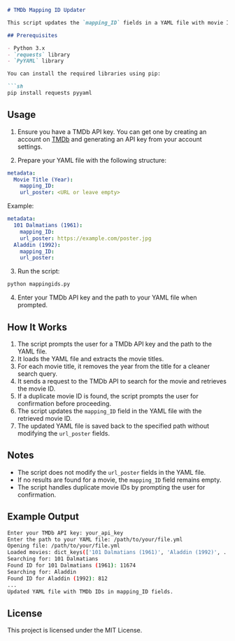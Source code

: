 ```markdown
# TMDb Mapping ID Updater

This script updates the `mapping_ID` fields in a YAML file with movie IDs retrieved from The Movie Database (TMDb) API.

## Prerequisites

- Python 3.x
- `requests` library
- `PyYAML` library

You can install the required libraries using pip:

```sh
pip install requests pyyaml
```

## Usage

1. Ensure you have a TMDb API key. You can get one by creating an account on [TMDb](https://www.themoviedb.org/) and generating an API key from your account settings.

2. Prepare your YAML file with the following structure:

```yaml
metadata:
  Movie Title (Year):
    mapping_ID:
    url_poster: <URL or leave empty>
```

Example:

```yaml
metadata:
  101 Dalmatians (1961):
    mapping_ID:
    url_poster: https://example.com/poster.jpg
  Aladdin (1992):
    mapping_ID:
    url_poster:
```

3. Run the script:

```sh
python mappingids.py
```

4. Enter your TMDb API key and the path to your YAML file when prompted.

## How It Works

1. The script prompts the user for a TMDb API key and the path to the YAML file.
2. It loads the YAML file and extracts the movie titles.
3. For each movie title, it removes the year from the title for a cleaner search query.
4. It sends a request to the TMDb API to search for the movie and retrieves the movie ID.
5. If a duplicate movie ID is found, the script prompts the user for confirmation before proceeding.
6. The script updates the `mapping_ID` field in the YAML file with the retrieved movie ID.
7. The updated YAML file is saved back to the specified path without modifying the `url_poster` fields.

## Notes

- The script does not modify the `url_poster` fields in the YAML file.
- If no results are found for a movie, the `mapping_ID` field remains empty.
- The script handles duplicate movie IDs by prompting the user for confirmation.

## Example Output

```sh
Enter your TMDb API key: your_api_key
Enter the path to your YAML file: /path/to/your/file.yml
Opening file: /path/to/your/file.yml
Loaded movies: dict_keys(['101 Dalmatians (1961)', 'Aladdin (1992)', ...])
Searching for: 101 Dalmatians
Found ID for 101 Dalmatians (1961): 11674
Searching for: Aladdin
Found ID for Aladdin (1992): 812
...
Updated YAML file with TMDb IDs in mapping_ID fields.
```

## License

This project is licensed under the MIT License.
```
